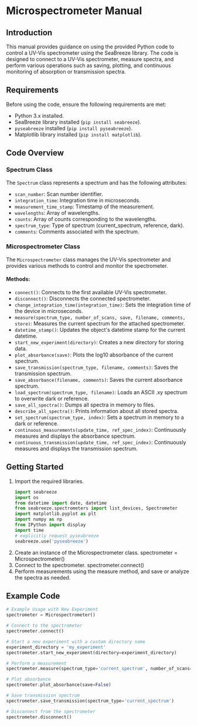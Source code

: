 # Microspectrometer Manual

## Introduction
This manual provides guidance on using the provided Python code to control a UV-Vis spectrometer using the SeaBreeze library. The code is designed to connect to a UV-Vis spectrometer, measure spectra, and perform various operations such as saving, plotting, and continuous monitoring of absorption or transmission spectra.

## Requirements
Before using the code, ensure the following requirements are met:

- Python 3.x installed.
- SeaBreeze library installed (`pip install seabreeze`).
- `pyseabreeze` installed (`pip install pyseabreeze`).
- Matplotlib library installed (`pip install matplotlib`).

## Code Overview

### Spectrum Class
The `Spectrum` class represents a spectrum and has the following attributes:

- `scan_number`: Scan number identifier.
- `integration_time`: Integration time in microseconds.
- `measurement_time_stamp`: Timestamp of the measurement.
- `wavelengths`: Array of wavelengths.
- `counts`: Array of counts corresponding to the wavelengths.
- `spectrum_type`: Type of spectrum (current_spectrum, reference, dark).
- `comments`: Comments associated with the spectrum.

### Microspectrometer Class
The `Microspectrometer` class manages the UV-Vis spectrometer and provides various methods to control and monitor the spectrometer.

#### Methods:

- `connect()`: Connects to the first available UV-Vis spectrometer.
- `disconnect()`: Disconnects the connected spectrometer.
- `change_integration_time(integration_time)`: Sets the integration time of the device in microseconds.
- `measure(spectrum_type, number_of_scans, save, filename, comments, store)`: Measures the current spectrum for the attached spectrometer.
- `datetime_stamp()`: Updates the object's datetime stamp for the current datetime.
- `start_new_experiment(directory)`: Creates a new directory for storing data.
- `plot_absorbance(save)`: Plots the log10 absorbance of the current spectrum.
- `save_transmission(spectrum_type, filename, comments)`: Saves the transmission spectrum.
- `save_absorbance(filename, comments)`: Saves the current absorbance spectrum.
- `load_spectrum(spectrum_type, filename)`: Loads an ASCII .xy spectrum to overwrite dark or reference.
- `save_all_spectra()`: Dumps all spectra in memory to files.
- `describe_all_spectra()`: Prints information about all stored spectra.
- `set_spectrum(spectrum_type, index)`: Sets a spectrum in memory to a dark or reference.
- `continuous_measurements(update_time, ref_spec_index)`: Continuously measures and displays the absorbance spectrum.
- `continuous_transmission(update_time, ref_spec_index)`: Continuously measures and displays the transmission spectrum.

## Getting Started

1. Import the required libraries.
   ```python
   import seabreeze
   import os
   from datetime import date, datetime
   from seabreeze.spectrometers import list_devices, Spectrometer
   import matplotlib.pyplot as plt
   import numpy as np
   from IPython import display
   import time
   # explicitly request pyseabreeze
   seabreeze.use('pyseabreeze')
2. Create an instance of the Microspectrometer class.
   spectrometer = Microspectrometer()
3. Connect to the spectrometer.
   spectrometer.connect()
4. Perform measurements using the measure method, and save or analyze the spectra as needed.

## Example Code
```python
# Example Usage with New Experiment
spectrometer = Microspectrometer()

# Connect to the spectrometer
spectrometer.connect()

# Start a new experiment with a custom directory name
experiment_directory = 'my_experiment'
spectrometer.start_new_experiment(directory=experiment_directory)

# Perform a measurement
spectrometer.measure(spectrum_type='current_spectrum', number_of_scans=10, save=True)

# Plot absorbance
spectrometer.plot_absorbance(save=False)

# Save transmission spectrum
spectrometer.save_transmission(spectrum_type='current_spectrum')

# Disconnect from the spectrometer
spectrometer.disconnect()

